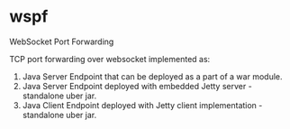 # wspf
WebSocket Port Forwarding

TCP port forwarding over websocket implemented as:
1. Java Server Endpoint that can be deployed as a part of a war module.
2. Java Server Endpoint deployed with embedded Jetty server - standalone uber jar.
3. Java Client Endpoint deployed with Jetty client implementation - standalone uber jar.

